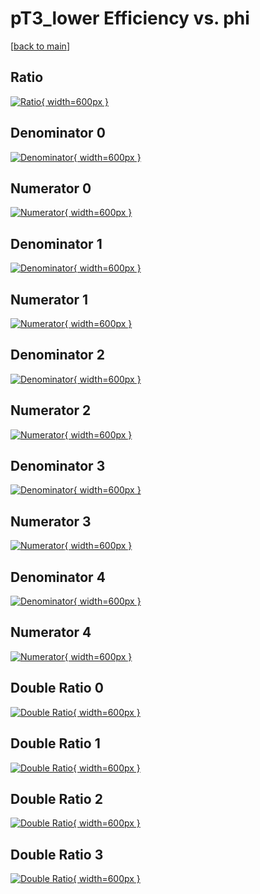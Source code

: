 # pT3_lower Efficiency vs. phi

[[back to main](./)]



## Ratio

[![Ratio](../mtv/var/pT3_lower_vtr_211_1_eff_phi.png){ width=600px }](../mtv/var/pT3_lower_vtr_211_1_eff_phi.pdf)

## Denominator 0

[![Denominator](../mtv/den/pT3_lower_vtr_211_1_eff_phi_den0.png){ width=600px }](../mtv/den/pT3_lower_vtr_211_1_eff_phi_den0.pdf)

## Numerator 0

[![Numerator](../mtv/num/pT3_lower_vtr_211_1_eff_phi_num0.png){ width=600px }](../mtv/num/pT3_lower_vtr_211_1_eff_phi_num0.pdf)

## Denominator 1

[![Denominator](../mtv/den/pT3_lower_vtr_211_1_eff_phi_den1.png){ width=600px }](../mtv/den/pT3_lower_vtr_211_1_eff_phi_den1.pdf)

## Numerator 1

[![Numerator](../mtv/num/pT3_lower_vtr_211_1_eff_phi_num1.png){ width=600px }](../mtv/num/pT3_lower_vtr_211_1_eff_phi_num1.pdf)

## Denominator 2

[![Denominator](../mtv/den/pT3_lower_vtr_211_1_eff_phi_den2.png){ width=600px }](../mtv/den/pT3_lower_vtr_211_1_eff_phi_den2.pdf)

## Numerator 2

[![Numerator](../mtv/num/pT3_lower_vtr_211_1_eff_phi_num2.png){ width=600px }](../mtv/num/pT3_lower_vtr_211_1_eff_phi_num2.pdf)

## Denominator 3

[![Denominator](../mtv/den/pT3_lower_vtr_211_1_eff_phi_den3.png){ width=600px }](../mtv/den/pT3_lower_vtr_211_1_eff_phi_den3.pdf)

## Numerator 3

[![Numerator](../mtv/num/pT3_lower_vtr_211_1_eff_phi_num3.png){ width=600px }](../mtv/num/pT3_lower_vtr_211_1_eff_phi_num3.pdf)

## Denominator 4

[![Denominator](../mtv/den/pT3_lower_vtr_211_1_eff_phi_den4.png){ width=600px }](../mtv/den/pT3_lower_vtr_211_1_eff_phi_den4.pdf)

## Numerator 4

[![Numerator](../mtv/num/pT3_lower_vtr_211_1_eff_phi_num4.png){ width=600px }](../mtv/num/pT3_lower_vtr_211_1_eff_phi_num4.pdf)

## Double Ratio 0

[![Double Ratio](../mtv/ratio/pT3_lower_vtr_211_1_eff_phi_ratio0.png){ width=600px }](../mtv/ratio/pT3_lower_vtr_211_1_eff_phi_ratio0.pdf)

## Double Ratio 1

[![Double Ratio](../mtv/ratio/pT3_lower_vtr_211_1_eff_phi_ratio1.png){ width=600px }](../mtv/ratio/pT3_lower_vtr_211_1_eff_phi_ratio1.pdf)

## Double Ratio 2

[![Double Ratio](../mtv/ratio/pT3_lower_vtr_211_1_eff_phi_ratio2.png){ width=600px }](../mtv/ratio/pT3_lower_vtr_211_1_eff_phi_ratio2.pdf)

## Double Ratio 3

[![Double Ratio](../mtv/ratio/pT3_lower_vtr_211_1_eff_phi_ratio3.png){ width=600px }](../mtv/ratio/pT3_lower_vtr_211_1_eff_phi_ratio3.pdf)


